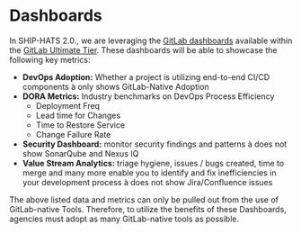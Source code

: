# Dashboards

In SHIP-HATS 2.0., we are leveraging the [GitLab dashboards]() available within the [GitLab Ultimate Tier](). These dashboards will be able to showcase the following key metrics:  

- **DevOps Adoption:** Whether a project is utilizing end-to-end CI/CD components à only shows GitLab-Native Adoption
- **DORA Metrics:** Industry benchmarks on DevOps Process Efficiency
    - Deployment Freq
    - Lead time for Changes
    - Time to Restore Service
    - Change Failure Rate
- **Security Dashboard:** monitor security findings and patterns à does not show SonarQube and Nexus IQ
- **Value Stream Analytics:** triage hygiene, issues / bugs created, time to merge and many more enable you to identify and fix inefficiencies in your development process à does not show Jira/Confluence issues

The above listed data and metrics can only be pulled out from the use of GitLab-native Tools. Therefore, to utilize the benefits of these Dashboards, agencies must adopt as many GitLab-native tools as possible.
